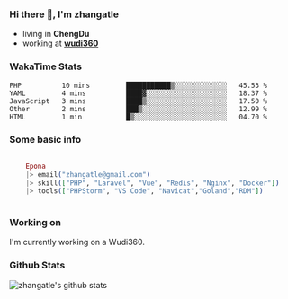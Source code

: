 ### Hi there 👋, I'm zhangatle

- living in **ChengDu**
- working at [**wudi360**](https://wudiads.com)

### WakaTime Stats
<!--START_SECTION:waka-->
```text
PHP          10 mins         ███████████▒░░░░░░░░░░░░░   45.53 % 
YAML         4 mins          ████▓░░░░░░░░░░░░░░░░░░░░   18.37 % 
JavaScript   3 mins          ████▒░░░░░░░░░░░░░░░░░░░░   17.50 % 
Other        2 mins          ███▒░░░░░░░░░░░░░░░░░░░░░   12.99 % 
HTML         1 min           █▒░░░░░░░░░░░░░░░░░░░░░░░   04.70 % 
```
<!--END_SECTION:waka-->

### Some basic info

```elixir
	
	Epona
	|> email("zhangatle@gmail.com")
	|> skill(["PHP", "Laravel", "Vue", "Redis", "Nginx", "Docker"])
	|> tools(["PHPStorm", "VS Code", "Navicat","Goland","RDM"])
	
```

### Working on

I'm currently working on a Wudi360.

### Github Stats

![zhangatle's github stats](https://github-readme-stats.vercel.app/api?username=zhangatle&show_icons=true)

<!--
**zhangatle/zhangatle** is a ✨ _special_ ✨ repository because its `README.md` (this file) appears on your GitHub profile.

Here are some ideas to get you started:

- 🔭 I’m currently working on ...
- 🌱 I’m currently learning ...
- 👯 I’m looking to collaborate on ...
- 🤔 I’m looking for help with ...
- 💬 Ask me about ...
- 📫 How to reach me: ...
- 😄 Pronouns: ...
- ⚡ Fun fact: ...
-->
